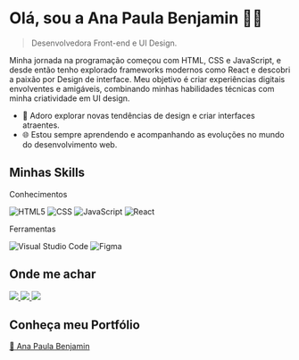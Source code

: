 <h1> Olá, sou a Ana Paula Benjamin 👩‍💻</h1>

> Desenvolvedora Front-end e UI Design.

Minha jornada na programação começou com HTML, CSS e JavaScript, e desde então tenho explorado frameworks modernos como React e descobri a paixão por Design de interface.
Meu objetivo é criar experiências digitais envolventes e amigáveis, combinando minhas habilidades técnicas com minha criatividade em UI design.

- 🎨 Adoro explorar novas tendências de design e criar interfaces atraentes.
- 🌐 Estou sempre aprendendo e acompanhando as evoluções no mundo do desenvolvimento web.

<h2> Minhas Skills</h2>

 Conhecimentos 

![HTML5](https://img.shields.io/badge/-HTML5-333333?style=flat&logo=HTML5)
![CSS](https://img.shields.io/badge/-CSS-333333?style=flat&logo=CSS3&logoColor=1572B6)
![JavaScript](https://img.shields.io/badge/-JavaScript-333333?style=flat&logo=javascript)
![React](https://img.shields.io/badge/-React-333333?style=flat&logo=react)

 Ferramentas 

![Visual Studio Code](https://img.shields.io/badge/-Visual%20Studio%20Code-333333?style=flat&logo=visual-studio-code&logoColor=007ACC)
![Figma](https://img.shields.io/badge/-Figma-333333?style=flat&logo=figma&logoColor=007ACC)

<h2>Onde me achar</h2>

<a href="https://www.linkedin.com/in/ana-paula-benjamin-43a964255/" alt="LinkedIn">
  <img src="https://img.shields.io/badge/-Linkedin-0e76a8?style=flat-square&logo=Linkedin&logoColor=white" />
</a>
  
<a href="mailto:anabenjamin.dev@gmail.com" alt="Gmail">
  <img src="https://img.shields.io/badge/-Gmail-FF0000?style=flat-square&labelColor=FF0000&logo=gmail&logoColor=white" />
</a>

<a href="https://www.instagram.com/ana.benjamin0/" alt="Instagram">
  <img src="https://img.shields.io/badge/-Instagram-DF0174?style=flat-square&labelColor=DF0174&logo=instagram&logoColor=white" />
</a>

<h2>Conheça meu Portfólio</h2>

<a href="https://anapaulabenjamin.netlify.app/" alt="Portfólio">
<p>🚀 Ana Paula Benjamin</p>
</a>
